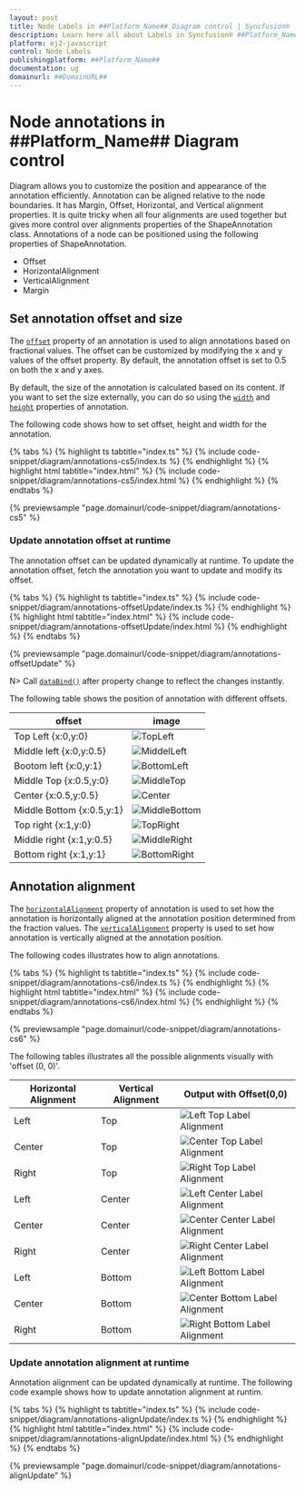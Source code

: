 ```yaml
---
layout: post
title: Node Labels in ##Platform_Name## Diagram control | Syncfusion®
description: Learn here all about Labels in Syncfusion® ##Platform_Name## Diagram control of Syncfusion Essential® JS 2 and more.
platform: ej2-javascript
control: Node Labels 
publishingplatform: ##Platform_Name##
documentation: ug
domainurl: ##DomainURL##
---
```


# Node annotations in ##Platform_Name## Diagram control

Diagram allows you to customize the position and appearance of the annotation efficiently. Annotation can be aligned relative to the node boundaries. It has Margin, Offset, Horizontal, and Vertical alignment properties. It is quite tricky when all four alignments are used together but gives more control over alignments properties of the ShapeAnnotation class. Annotations of a node can be positioned using the following properties of ShapeAnnotation.

* Offset
* HorizontalAlignment
* VerticalAlignment
* Margin

## Set annotation offset and size

The [`offset`](../api/diagram/pointModel/) property of an annotation is used to align annotations based on fractional values. The offset can be customized by modifying the x and y values of the offset property. By default, the annotation offset is set to 0.5 on both the x and y axes.

By default, the size of the annotation is calculated based on its content. If you want to set the size externally, you can do so using the [`width`](../api/diagram/annotationModel/#width) and [`height`](../api/diagram/annotationModel/#height) properties of annotation.

The following code shows how to set offset, height and width for the annotation.


{% tabs %}
{% highlight ts tabtitle="index.ts" %}
{% include code-snippet/diagram/annotations-cs5/index.ts %}
{% endhighlight %}
{% highlight html tabtitle="index.html" %}
{% include code-snippet/diagram/annotations-cs5/index.html %}
{% endhighlight %}
{% endtabs %}
        
{% previewsample "page.domainurl/code-snippet/diagram/annotations-cs5" %}

### Update annotation offset at runtime

The annotation offset can be updated dynamically at runtime. To update the annotation offset, fetch the annotation you want to update and modify its offset.

{% tabs %}
{% highlight ts tabtitle="index.ts" %}
{% include code-snippet/diagram/annotations-offsetUpdate/index.ts %}
{% endhighlight %}
{% highlight html tabtitle="index.html" %}
{% include code-snippet/diagram/annotations-offsetUpdate/index.html %}
{% endhighlight %}
{% endtabs %}
        
{% previewsample "page.domainurl/code-snippet/diagram/annotations-offsetUpdate" %}

N> Call [`dataBind()`](../api/diagram/#databind) after property change to reflect the changes instantly.

The following table shows the position of annotation with different offsets.

offset|image|
|-----|-----|
|Top Left {x:0,y:0} |![TopLeft](images/diagram-annotation-in-lefttop-position.png)|
|Middle left {x:0,y:0.5}|![MiddelLeft](images/diagram-annotation-in-leftcenter-position.png)|
|Bootom left {x:0,y:1}|![BottomLeft](images/diagram-annotation-in-leftbottom-position.png)|
|Middle Top {x:0.5,y:0}|![MiddleTop](images/diagram-annotation-in-centertop-position.png)|
|Center {x:0.5,y:0.5}|![Center](images/diagram-annotation-in-center-position.png)|
|Middle Bottom {x:0.5,y:1}|![MiddleBottom](images/diagram-annotation-in-centerbottom-position.png)|
|Top right {x:1,y:0}|![TopRight](images/diagram-annotation-in-topright-position.png)|
|Middle right {x:1,y:0.5}|![MiddleRight](images/diagram-annotation-in-rightcenter-position.png)|
|Bottom right {x:1,y:1}|![BottomRight](images/diagram-annotation-in-rightbottom-position.png)|

## Annotation alignment

The [`horizontalAlignment`](../api/diagram/annotationModel/#horizontalalignment) property of annotation is used to set how the annotation is horizontally aligned at the annotation position determined from the fraction values. The [`verticalAlignment`](../api/diagram/annotationModel/#verticalalignment) property is used to set how annotation is vertically aligned at the annotation position.


The following codes illustrates how to align annotations.

{% tabs %}
{% highlight ts tabtitle="index.ts" %}
{% include code-snippet/diagram/annotations-cs6/index.ts %}
{% endhighlight %}
{% highlight html tabtitle="index.html" %}
{% include code-snippet/diagram/annotations-cs6/index.html %}
{% endhighlight %}
{% endtabs %}
        
{% previewsample "page.domainurl/code-snippet/diagram/annotations-cs6" %}


The following tables illustrates all the possible alignments visually with 'offset (0, 0)'.

| Horizontal Alignment | Vertical Alignment | Output with Offset(0,0) |
| -------- | -------- | -------- |
| Left | Top | ![Left Top Label Alignment](images/Label1.png) |
| Center | Top | ![Center Top Label Alignment](images/Label2.png) |
| Right | Top |  ![Right Top Label Alignment](images/Label3.png) |
| Left | Center | ![Left Center Label Alignment](images/Label4.png) |
| Center | Center| ![Center Center Label Alignment](images/Label5.png) |
| Right | Center | ![Right Center Label Alignment](images/Label6.png) |
| Left | Bottom | ![Left Bottom Label Alignment](images/Label7.png) |
| Center | Bottom | ![Center Bottom Label Alignment](images/Label8.png) |
| Right |Bottom |![Right Bottom Label Alignment](images/Label9.png) |


### Update annotation alignment at runtime

Annotation alignment can be updated dynamically at runtime. The following code example shows how to update annotation alignment at runtim.

{% tabs %}
{% highlight ts tabtitle="index.ts" %}
{% include code-snippet/diagram/annotations-alignUpdate/index.ts %}
{% endhighlight %}
{% highlight html tabtitle="index.html" %}
{% include code-snippet/diagram/annotations-alignUpdate/index.html %}
{% endhighlight %}
{% endtabs %}
        
{% previewsample "page.domainurl/code-snippet/diagram/annotations-alignUpdate" %}
